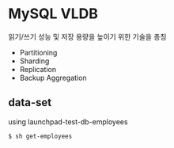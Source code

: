 # MySQL VLDB
읽기/쓰기 성능 및 저장 용량을 높이기 위한 기술을 총칭
- Partitioning
- Sharding
- Replication
- Backup Aggregation

## data-set
using launchpad-test-db-employees
```
$ sh get-employees
```